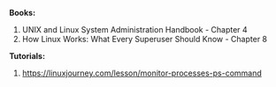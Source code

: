 **Books:**
1. UNIX and Linux System Administration Handbook - Chapter 4
2. How Linux Works: What Every Superuser Should Know - Chapter 8

**Tutorials:**
1. https://linuxjourney.com/lesson/monitor-processes-ps-command
